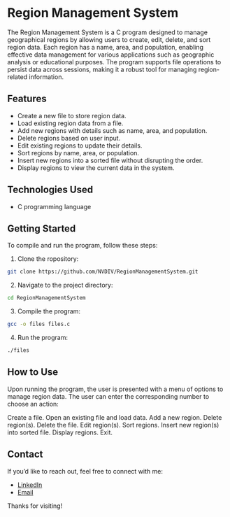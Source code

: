 # Region Management System

The Region Management System is a C program designed to manage geographical regions by allowing users to create, edit, delete, and sort region data. Each region has a name, area, and population, enabling effective data management for various applications such as geographic analysis or educational purposes. The program supports file operations to persist data across sessions, making it a robust tool for managing region-related information.

## Features

- Create a new file to store region data.
- Load existing region data from a file.
- Add new regions with details such as name, area, and population.
- Delete regions based on user input.
- Edit existing regions to update their details.
- Sort regions by name, area, or population.
- Insert new regions into a sorted file without disrupting the order.
- Display regions to view the current data in the system.
  
## Technologies Used

- C programming language

## Getting Started

To compile and run the program, follow these steps:

1. Clone the ropository:
  ```bash
 git clone https://github.com/NVDIV/RegionManagementSystem.git
```
2. Navigate to the project directory:
  ```bash
  cd RegionManagementSystem
```
3. Compile the program:
  ```bash
  gcc -o files files.c
```
4. Run the program:
```bash
./files
```

## How to Use

Upon running the program, the user is presented with a menu of options to manage region data. The user can enter the corresponding number to choose an action:

Create a file.
Open an existing file and load data.
Add a new region.
Delete region(s).
Delete the file.
Edit region(s).
Sort regions.
Insert new region(s) into sorted file.
Display regions.
Exit.

## Contact
If you’d like to reach out, feel free to connect with me:
- [LinkedIn](https://www.linkedin.com/in/nadiia-rybak-5092b8336)
- [Email](mailto:nvdiv5@gmail.com)

Thanks for visiting!
